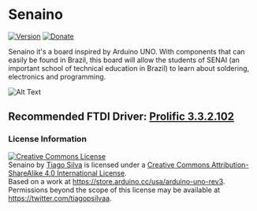 # Senaino
[![Version](https://img.shields.io/badge/Version-FT232-green.svg)](https://github.com/TiagoPaulaSilva/Senaino) [![Donate](https://img.shields.io/badge/Donate-Buy%20Me%20a%20Coffee-yellow.svg)](https://www.buymeacoffee.com/TiagoPaulaSilva)


Senaino it's a board inspired by Arduino UNO. With components that can easily be found in Brazil, this board will allow the students of SENAI (an important school of technical education in Brazil) to learn about soldering, electronics and programming.

![Alt Text](https://github.com/TiagoPaulaSilva/Senaino/blob/master/Mounted%20Board%20Photo.png)


## Recommended FTDI Driver: [Prolific 3.3.2.102](http://www.totalcardiagnostics.com/files/PL2303_64bit_Installer.exe)

### License Information
<a rel="license" href="http://creativecommons.org/licenses/by-sa/4.0/"><img alt="Creative Commons License" style="border-width:0" src="https://i.creativecommons.org/l/by-sa/4.0/88x31.png" /></a><br /><span xmlns:dct="http://purl.org/dc/terms/" property="dct:title">Senaino</span> by <a xmlns:cc="http://creativecommons.org/ns#" href="https://github.com/TiagoPaulaSilva" property="cc:attributionName" rel="cc:attributionURL">Tiago Silva</a> is licensed under a <a rel="license" href="http://creativecommons.org/licenses/by-sa/4.0/">Creative Commons Attribution-ShareAlike 4.0 International License</a>.<br />Based on a work at <a xmlns:dct="http://purl.org/dc/terms/" href="https://store.arduino.cc/usa/arduino-uno-rev3" rel="dct:source">https://store.arduino.cc/usa/arduino-uno-rev3</a>.<br />Permissions beyond the scope of this license may be available at <a xmlns:cc="http://creativecommons.org/ns#" href="https://twitter.com/tiagopsilvaa" rel="cc:morePermissions">https://twitter.com/tiagopsilvaa</a>.
